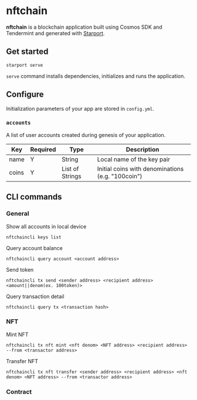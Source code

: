 # nftchain

**nftchain** is a blockchain application built using Cosmos SDK and Tendermint and generated with [Starport](https://github.com/tendermint/starport).

## Get started

```
starport serve
```

`serve` command installs dependencies, initializes and runs the application.

## Configure

Initialization parameters of your app are stored in `config.yml`.

### `accounts`

A list of user accounts created during genesis of your application.

| Key   | Required | Type            | Description                                       |
| ----- | -------- | --------------- | ------------------------------------------------- |
| name  | Y        | String          | Local name of the key pair                        |
| coins | Y        | List of Strings | Initial coins with denominations (e.g. "100coin") |

## CLI commands

### General

Show all accounts in local device

```nftchaincli keys list```

Query account balance

```nftchaincli query account <account address>```

Send token

```nftchaincli tx send <sender address> <recipient address> <amount||denom(ex. 100token)>```

Query transaction detail

```nftchaincli query tx <transaction hash>```
 
### NFT

Mint NFT

```nftchaincli tx nft mint <nft denom> <NFT address> <recipient address> --from <transactor address>```

Transfer NFT

```nftchaincli tx nft transfer <sender address> <recipient address> <nft denom> <NFT address> --from <transactor address>```

### Contract


